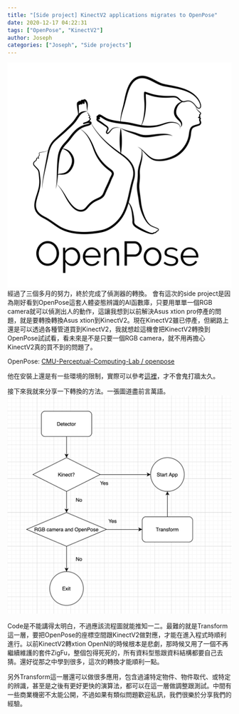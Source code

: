 ```yaml
---
title: "[Side project] KinectV2 applications migrates to OpenPose"
date: 2020-12-17 04:22:31
tags: ["OpenPose", "KinectV2"]
author: Joseph
categories: ["Joseph", "Side projects"]
---
```


![OpenPose](https://raw.githubusercontent.com/CMU-Perceptual-Computing-Lab/openpose/master/.github/Logo_main_black.png)
經過了三個多月的努力，終於完成了偵測器的轉換。
會有這次的side project是因為剛好看到OpenPose這套人體姿態辨識的AI函數庫，只要用單單一個RGB camera就可以偵測出人的動作，這讓我想到以前解決Asus xtion pro停產的問題，就是要轉換轉換Asus xtion到KinectV2。現在KinectV2雖已停產，但網路上還是可以透過各種管道買到KinectV2，我就想趁這機會把KinectV2轉換到OpenPose試試看，看未來是不是只要一個RGB camera，就不用再擔心KinectV2真的買不到的問題了。

OpenPose: [CMU-Perceptual-Computing-Lab / openpose](https://github.com/CMU-Perceptual-Computing-Lab/openpose)
<!-- more -->

他在安裝上還是有一些環境的限制，實際可以參考[這裡](https://github.com/CMU-Perceptual-Computing-Lab/openpose/blob/master/doc/installation/README.md#operating-systems-requirements-and-dependencies)，才不會鬼打牆太久。

接下來我就來分享一下轉換的方法。一張圖道盡前言萬語。
![flowchart](flowchart.png)

Code是不能講得太明白，不過應該流程圖就能推知一二。最難的就是Transform這一層，要把OpenPose的座標空間跟KinectV2做對應，才能在進入程式時順利進行。以前KinectV2轉xtion OpenNI的時候根本是悲劇，那時候又用了一個不再繼續維護的套件ZigFu，整個包得死死的，所有資料型態跟資料結構都要自己去猜。還好從那之中學到很多，這次的轉換才能順利一點。

另外Transform這一層還可以做很多應用，包含過濾特定物件、物件取代、或特定的辨識，甚至是之後有更好更快的演算法，都可以在這一層做調整跟測試。中間有一些商業機密不太能公開，不過如果有類似問題歡迎私訊，我們很樂於分享我們的經驗。
